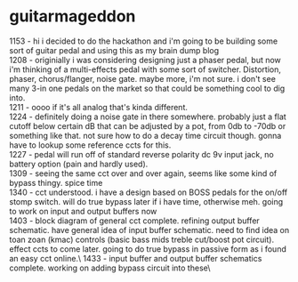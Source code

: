 # guitarmageddon
1153 - hi i decided to do the hackathon and i'm going to be building some sort of guitar pedal and using this as my brain dump blog\
1208 - originially i was considering designing just a phaser pedal, but now i'm thinking of a multi-effects pedal with some sort of switcher. Distortion, phaser, chorus/flanger, noise gate. maybe more, i'm not sure. i don't see many 3-in one pedals on the market so that could be something cool to dig into.\
1211 - oooo if it's all analog that's kinda different.\
1224 - definitely doing a noise gate in there somewhere. probably just a flat cutoff below certain dB that can be adjusted by a pot, from 0db to -70db or something like that. not sure how to do a decay time circuit though. gonna have to lookup some reference ccts for this.\
1227 - pedal will run off of standard reverse polarity dc 9v input jack, no battery option (pain and hardly used).\
1309 - seeing the same cct over and over again, seems like some kind of bypass thingy. spice time\
1340 - cct understood. i have a design based on BOSS pedals for the on/off stomp switch. will do true bypass later if i have time, otherwise meh. going to work on input and output buffers now\
1403 - block diagram of general cct complete. refining output buffer schematic. have general idea of input buffer schematic. need to find idea on toan zoan (kmac) controls (basic bass mids treble cut/boost pot circuit). effect ccts to come later. going to do true bypass in passive form as i found an easy cct online.\ 
1433 - input buffer and output buffer schematics complete. working on adding bypass circuit into these\
